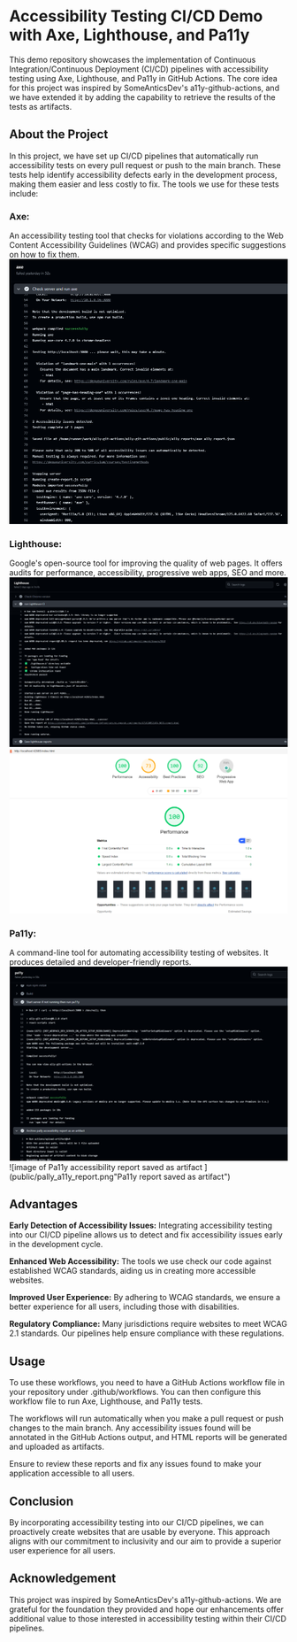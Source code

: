 # Accessibility Testing CI/CD Demo with Axe, Lighthouse, and Pa11y

This demo repository showcases the implementation of Continuous Integration/Continuous Deployment (CI/CD) pipelines with accessibility testing using Axe, Lighthouse, and Pa11y in GitHub Actions. The core idea for this project was inspired by SomeAnticsDev's a11y-github-actions, and we have extended it by adding the capability to retrieve the results of the tests as artifacts.

## About the Project

In this project, we have set up CI/CD pipelines that automatically run accessibility tests on every pull request or push to the main branch. These tests help identify accessibility defects early in the development process, making them easier and less costly to fix. The tools we use for these tests include:

### Axe:

An accessibility testing tool that checks for violations according to the Web Content Accessibility Guidelines (WCAG) and provides specific suggestions on how to fix them.
![log showing how axe report accessibility issues with the logs of github actions](public/axe_logs.png "Axe logs")

### Lighthouse: 

Google's open-source tool for improving the quality of web pages. It offers audits for performance, accessibility, progressive web apps, SEO and more.
![log showing how Lighthouse report accessibility issues with the logs of github actions](public/lighthouse%20_logs.png "Lighthouse logs")
![image of Lighthouse accessibility report saved as artifact ](public/lighthouse_a11y_report.png "Lighthouse report saved as artifact")

### Pa11y:

A command-line tool for automating accessibility testing of websites. It produces detailed and developer-friendly reports.
![log showing how Pa11y report accessibility issues with the logs of github actions](public/pally_logs.png "Pa11y logs")
![image of Pa11y accessibility report saved as artifact ](public/pally_a11y_report.png"Pa11y report saved as artifact")

## Advantages


**Early Detection of Accessibility Issues:** Integrating accessibility testing into our CI/CD pipeline allows us to detect and fix accessibility issues early in the development cycle.

**Enhanced Web Accessibility:** The tools we use check our code against established WCAG standards, aiding us in creating more accessible websites.

**Improved User Experience:** By adhering to WCAG standards, we ensure a better experience for all users, including those with disabilities.

**Regulatory Compliance:** Many jurisdictions require websites to meet WCAG 2.1 standards. Our pipelines help ensure compliance with these regulations.

## Usage

To use these workflows, you need to have a GitHub Actions workflow file in your repository under .github/workflows. You can then configure this workflow file to run Axe, Lighthouse, and Pa11y tests.

The workflows will run automatically when you make a pull request or push changes to the main branch. Any accessibility issues found will be annotated in the GitHub Actions output, and HTML reports will be generated and uploaded as artifacts.

Ensure to review these reports and fix any issues found to make your application accessible to all users.

## Conclusion

By incorporating accessibility testing into our CI/CD pipelines, we can proactively create websites that are usable by everyone. This approach aligns with our commitment to inclusivity and our aim to provide a superior user experience for all users.

## Acknowledgement

This project was inspired by SomeAnticsDev's a11y-github-actions. We are grateful for the foundation they provided and hope our enhancements offer additional value to those interested in accessibility testing within their CI/CD pipelines.

